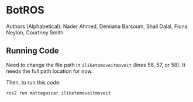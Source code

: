# BotROS 
Authors (Alphabetical): Nader Ahmed, Demiana Barsoum, Shail Dalal, Fiona Neylon, Courtney Smith

## Running Code

Need to change the file path in `iliketomoveitmoveit` (lines 56, 57, or 58). It needs the full path location for now.

Then, to run this code:

`ros2 run mattagascar iliketomoveitmoveit`

